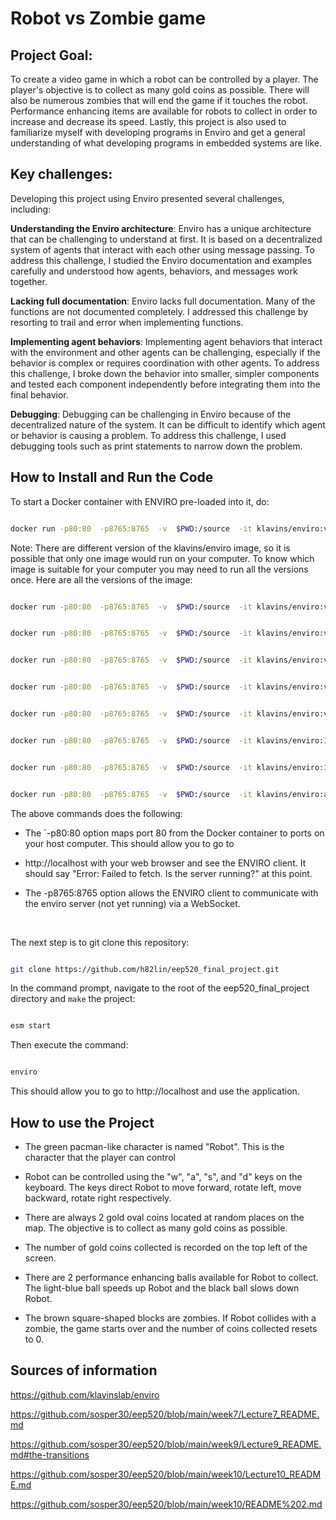   

# Robot vs Zombie game

  

## Project Goal:

To create a video game in which a robot can be controlled by a player. The player's objective is to collect as many gold coins as possible. There will also be numerous zombies that will end the game if it touches the robot. Performance enhancing items are available for robots to collect in order to increase and decrease its speed. Lastly, this project is also used to familiarize myself with developing programs in Enviro and get a general understanding of what developing programs in embedded systems are like.

  
  

## Key challenges:

Developing this project using Enviro presented several challenges, including:



**Understanding the Enviro architecture**: Enviro has a unique architecture that can be challenging to understand at first. It is based on a decentralized system of agents that interact with each other using message passing. To address this challenge, I studied the Enviro documentation and examples carefully and understood how agents, behaviors, and messages work together.

  

**Lacking full documentation**: Enviro lacks full documentation. Many of the functions are not documented completely. I addressed this challenge by resorting to trail and error when implementing functions.

  

**Implementing agent behaviors**: Implementing agent behaviors that interact with the environment and other agents can be challenging, especially if the behavior is complex or requires coordination with other agents. To address this challenge, I broke down the behavior into smaller, simpler components and tested each component independently before integrating them into the final behavior.

  

**Debugging**: Debugging can be challenging in Enviro because of the decentralized nature of the system. It can be difficult to identify which agent or behavior is causing a problem. To address this challenge, I used debugging tools such as print statements to narrow down the problem.

  

## How to Install and Run the Code

  

To start a Docker container with ENVIRO pre-loaded into it, do:

```sh

docker run -p80:80  -p8765:8765  -v  $PWD:/source  -it klavins/enviro:v1.61  bash

```

Note: There are different version of the klavins/enviro image, so it is possible that only one image would run on your computer. To know which image is suitable for your computer you may need to run all the versions once. Here are all the versions of the image:

```sh

docker run -p80:80  -p8765:8765  -v  $PWD:/source  -it klavins/enviro:v1.6  bash

```

```sh

docker run -p80:80  -p8765:8765  -v  $PWD:/source  -it klavins/enviro:v1.5  bash

```

```sh

docker run -p80:80  -p8765:8765  -v  $PWD:/source  -it klavins/enviro:v1.4  bash

```

```sh

docker run -p80:80  -p8765:8765  -v  $PWD:/source  -it klavins/enviro:v1.3  bash

```

```sh

docker run -p80:80  -p8765:8765  -v  $PWD:/source  -it klavins/enviro:v1.2  bash

```

```sh

docker run -p80:80  -p8765:8765  -v  $PWD:/source  -it klavins/enviro:1.1  bash

```

```sh

docker run -p80:80  -p8765:8765  -v  $PWD:/source  -it klavins/enviro:1.01  bash

```

```sh

docker run -p80:80  -p8765:8765  -v  $PWD:/source  -it klavins/enviro:alpha bash

```
The above commands does the following:
- The `-p80:80 option maps port 80 from the Docker container to ports on your host computer. This should allow you to go to

  

- http://localhost with your web browser and see the ENVIRO client. It should say "Error: Failed to fetch. Is the server running?" at this point.

  

- The -p8765:8765 option allows the ENVIRO client to communicate with the enviro server (not yet running) via a WebSocket.

 &nbsp;

  

The next step is to git clone this repository:

```sh

git clone https://github.com/h82lin/eep520_final_project.git

```

In the command prompt, navigate to the root of the eep520_final_project directory and `make` the project:

```sh

esm start

```

Then execute the command:

```sh

enviro

``````

This should allow you to go to http://localhost and use the application.

  
  

## How to use the Project

- The green pacman-like character is named "Robot". This is the character that the player can control

  

- Robot can be controlled using the "w", "a", "s", and "d" keys on the keyboard. The keys direct Robot to move forward, rotate left, move backward, rotate right respectively.

  

- There are always 2 gold oval coins located at random places on the map. The objective is to collect as many gold coins as possible.

  

- The number of gold coins collected is recorded on the top left of the screen.

  

- There are 2 performance enhancing balls available for Robot to collect. The light-blue ball speeds up Robot and the black ball slows down Robot.

  

- The brown square-shaped blocks are zombies. If Robot collides with a zombie, the game starts over and the number of coins collected resets to 0.

  
  

## Sources of information

  

https://github.com/klavinslab/enviro

  

https://github.com/sosper30/eep520/blob/main/week7/Lecture7_README.md

  
  

https://github.com/sosper30/eep520/blob/main/week9/Lecture9_README.md#the-transitions

  

https://github.com/sosper30/eep520/blob/main/week10/Lecture10_README.md

  

https://github.com/sosper30/eep520/blob/main/week10/README%202.md